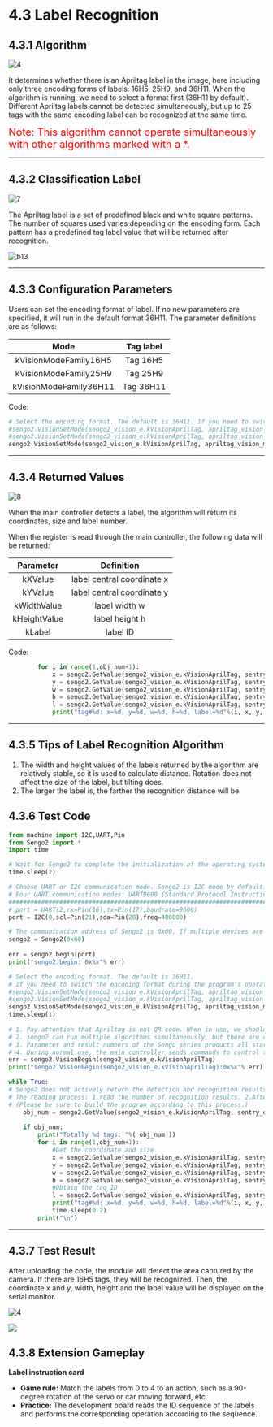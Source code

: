 # 4.3 Label Recognition

## 4.3.1 Algorithm

![4](./media/4.png)

It determines whether there is an Apriltag label in the image, here including only three encoding forms of labels: 16H5, 25H9, and 36H11. When the algorithm is running, we need to select a format first (36H11 by default). Different Apriltag labels cannot be detected simultaneously, but up to 25 tags with the same encoding label can be recognized at the same time.

<span style="color:red;font-size:20px">Note: This algorithm cannot operate simultaneously with other algorithms marked with a \*.</span>

----------

## 4.3.2 Classification Label

![7](./media/7.png)

The Apriltag label is a set of predefined black and white square patterns. The number of squares used varies depending on the encoding form. Each pattern has a predefined tag label value that will be returned after recognition.

![b13](./media/b13.png)

--------------------

## 4.3.3 Configuration Parameters

Users can set the encoding format of label. If no new parameters are specified, it will run in the default format 36H11. The parameter definitions are as follows:

|          Mode          | Tag label |
| :--------------------: | :-------: |
| kVisionModeFamily16H5  | Tag 16H5  |
| kVisionModeFamily25H9  | Tag 25H9  |
| kVisionModeFamily36H11 | Tag 36H11 |

Code:

```python
# Select the encoding format. The default is 36H11. If you need to switch the encoding format during the program's operation, please first turn off the Apriltag algorithm, set the encoding format, and then enable the new algorithm
#sengo2.VisionSetMode(sengo2_vision_e.kVisionAprilTag, apriltag_vision_mode_e.kVisionModeFamily36H11)
#sengo2.VisionSetMode(sengo2_vision_e.kVisionAprilTag, apriltag_vision_mode_e.kVisionModeFamily25H9)
sengo2.VisionSetMode(sengo2_vision_e.kVisionAprilTag, apriltag_vision_mode_e.kVisionModeFamily16H5)
```

---------------

## 4.3.4 Returned Values

![8](./media/8.png)

When the main controller detects a label, the algorithm will return its coordinates, size and label number.

When the register is read through the main controller, the following data will be returned:

|  Parameter   |         Definition         |
| :----------: | :------------------------: |
|   kXValue    | label central coordinate x |
|   kYValue    | label central coordinate y |
| kWidthValue  |       label width w        |
| kHeightValue |       label height h       |
|    kLabel    |          label ID          |

Code:

```python
        for i in range(1,obj_num+1):
            x = sengo2.GetValue(sengo2_vision_e.kVisionAprilTag, sentry_obj_info_e.kXValue, i)
            y = sengo2.GetValue(sengo2_vision_e.kVisionAprilTag, sentry_obj_info_e.kYValue, i)
            w = sengo2.GetValue(sengo2_vision_e.kVisionAprilTag, sentry_obj_info_e.kWidthValue, i)
            h = sengo2.GetValue(sengo2_vision_e.kVisionAprilTag, sentry_obj_info_e.kHeightValue, i)
            l = sengo2.GetValue(sengo2_vision_e.kVisionAprilTag, sentry_obj_info_e.kLabel, i)
            print("tag#%d: x=%d, y=%d, w=%d, h=%d, label=%d"%(i, x, y, w, h, l))
```

----------

## 4.3.5 Tips of Label Recognition Algorithm

1. The width and height values of the labels returned by the algorithm are relatively stable, so it is used to calculate distance. Rotation does not affect the size of the label, but tilting does.
2. The larger the label is, the farther the recognition distance will be.

## 4.3.6 Test Code

```python
from machine import I2C,UART,Pin
from Sengo2 import *
import time

# Wait for Sengo2 to complete the initialization of the operating system. This waiting time cannot be removed to prevent the situation where the controller has already developed and sent instructions before Sengo2 has been fully initialized
time.sleep(2)

# Choose UART or I2C communication mode. Sengo2 is I2C mode by default. You can switch between the two by short pressing the mode button.
# Four UART communication modes: UART9600 (Standard Protocol Instruction), UART57600 (Standard Protocol Instruction), UART115200 (Standard Protocol Instruction), Simple9600 (Simple Protocol Instruction)
#########################################################################################################
# port = UART(2,rx=Pin(16),tx=Pin(17),baudrate=9600)
port = I2C(0,scl=Pin(21),sda=Pin(20),freq=400000)

# The communication address of Sengo2 is 0x60. If multiple devices are connected to the I2C bus, please avoid address conflicts.
sengo2 = Sengo2(0x60)
 
err = sengo2.begin(port)
print("sengo2.begin: 0x%x"% err)

# Select the encoding format. The default is 36H11. 
# If you need to switch the encoding format during the program's operation, please first turn off the Apriltag algorithm, set the encoding format, and then enable the new algorithm
#sengo2.VisionSetMode(sengo2_vision_e.kVisionAprilTag, apriltag_vision_mode_e.kVisionModeFamily36H11)
#sengo2.VisionSetMode(sengo2_vision_e.kVisionAprilTag, apriltag_vision_mode_e.kVisionModeFamily25H9)
sengo2.VisionSetMode(sengo2_vision_e.kVisionAprilTag, apriltag_vision_mode_e.kVisionModeFamily16H5)
time.sleep(1)
 
# 1. Pay attention that Apriltag is not QR code. When in use, we should remain a blank space around them.
# 2. sengo2 can run multiple algorithms simultaneously, but there are certain restrictions.
# 3. Parameter and result numbers of the Sengo series products all start from 1.
# 4. During normal use, the main controller sends commands to control the on and off of Sengo2 algorithm, rather than manual operation by joystick.
err = sengo2.VisionBegin(sengo2_vision_e.kVisionAprilTag)
print("sengo2.VisionBegin(sengo2_vision_e.kVisionAprilTag):0x%x"% err)

while True:
# Sengo2 does not actively return the detection and recognition results; it requires the main control board to send instructions for reading.
# The reading process: 1.read the number of recognition results. 2.After receiving the instruction, Sengo2 will refresh the result data. 3.If the number of results is not zero, the board will then send instructions to read the relevant information. 
# (Please be sure to build the program according to this process.)
    obj_num = sengo2.GetValue(sengo2_vision_e.kVisionAprilTag, sentry_obj_info_e.kStatus)
    
    if obj_num:
        print("Totally %d tags: "%( obj_num ))
        for i in range(1,obj_num+1):
            #Get the coordinate and size
            x = sengo2.GetValue(sengo2_vision_e.kVisionAprilTag, sentry_obj_info_e.kXValue, i)
            y = sengo2.GetValue(sengo2_vision_e.kVisionAprilTag, sentry_obj_info_e.kYValue, i)
            w = sengo2.GetValue(sengo2_vision_e.kVisionAprilTag, sentry_obj_info_e.kWidthValue, i)
            h = sengo2.GetValue(sengo2_vision_e.kVisionAprilTag, sentry_obj_info_e.kHeightValue, i)
            #Obtain the tag ID
            l = sengo2.GetValue(sengo2_vision_e.kVisionAprilTag, sentry_obj_info_e.kLabel, i)
            print("tag#%d: x=%d, y=%d, w=%d, h=%d, label=%d"%(i, x, y, w, h, l))
            time.sleep(0.2)
        print("\n")
```

-----------

## 4.3.7 Test Result

After uploading the code, the module will detect the area captured by the camera. If there are 16H5 tags, they will be recognized. Then, the coordinate x and y, width, height and the label value will be displayed on the serial monitor.

![4](./media/4.png)

![](./media/b5.png)

## 4.3.8 Extension Gameplay

**Label instruction card**

- **Game rule:** Match the labels from 0 to 4 to an action, such as a 90-degree rotation of the servo or car moving forward, etc.
- **Practice:** The development board reads the ID sequence of the labels and performs the corresponding operation according to the sequence.